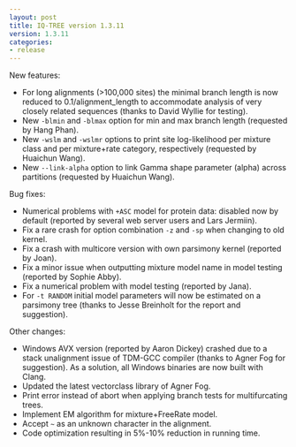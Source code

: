 ```yaml
---
layout: post
title: IQ-TREE version 1.3.11
version: 1.3.11
categories: 
- release
---
```


New features:

* For long alignments (>100,000 sites) the minimal branch length is now reduced to 0.1/alignment_length to accommodate analysis of very closely related sequences (thanks to David Wyllie for testing).
* New `-blmin` and `-blmax` option for min and max branch length (requested by Hang Phan).
* New `-wslm` and `-wslmr` options to print site log-likelihood per mixture class and per mixture+rate category, respectively (requested by Huaichun Wang).
* New `--link-alpha` option to link Gamma shape parameter (alpha) across partitions (requested by Huaichun Wang).

Bug fixes:

* Numerical problems with `+ASC` model for protein data: disabled now by default (reported by several web server users and Lars Jermiin).
* Fix a rare crash for option combination `-z` and `-sp` when changing to old kernel.
* Fix a crash with multicore version with own parsimony kernel (reported by Joan).
* Fix a minor issue when outputting mixture model name in model testing (reported by Sophie Abby).
* Fix a numerical problem with model testing (reported by Jana).
* For `-t RANDOM` initial model parameters will now be estimated on a parsimony tree (thanks to Jesse Breinholt for the report and suggestion).

Other changes:

* Windows AVX version (reported by Aaron Dickey) crashed due to a stack unalignment issue of TDM-GCC compiler (thanks to Agner Fog for suggestion). As a solution, all Windows binaries are now built with Clang.
* Updated the latest vectorclass library of Agner Fog.
* Print error instead of abort when applying branch tests for multifurcating trees.
* Implement EM algorithm for mixture+FreeRate model.
* Accept `~` as an unknown character in the alignment.
* Code optimization resulting in 5%-10% reduction in running time.
